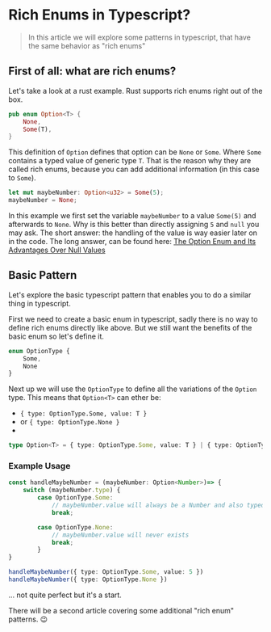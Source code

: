 # Rich Enums in Typescript?

> In this article we will explore some patterns in typescript, that have the same behavior as "rich enums"

## First of all: what are rich enums?

Let's take a look at a rust example. Rust supports rich enums right out of the box.

```rs
pub enum Option<T> {
    None,
    Some(T),
}
```

This definition of `Option` defines that option can be `None` or `Some`. Where `Some` contains a typed value of generic type `T`. That is the reason why they are called rich enums, because you can add additional information (in this case to `Some`).


```rs
let mut maybeNumber: Option<u32> = Some(5);
maybeNumber = None;
```
In this example we first set the variable `maybeNumber` to a value `Some(5)` and afterwards to `None`. Why is this better than directly assigning `5` and `null` you may ask. The short answer: the handling of the value is way easier later on in the code. The long answer, can be found here: [The Option Enum and Its Advantages Over Null Values](https://doc.rust-lang.org/book/ch06-01-defining-an-enum.html?highlight=option#the-option-enum-and-its-advantages-over-null-values)

## Basic Pattern

Let's explore the basic typescript pattern that enables you to do a similar thing in typescript.

First we need to create a basic enum in typescript, sadly there is no way to define rich enums directly like above. But we still want the benefits of the basic enum so let's define it.
```ts
enum OptionType {
    Some,
    None
}
```
Next up we will use the `OptionType` to define all the variations of the `Option` type. This means that `Option<T>` can ether be:
- `{ type: OptionType.Some, value: T }`
- or `{ type: OptionType.None }`
- 
```ts
type Option<T> = { type: OptionType.Some, value: T } | { type: OptionType.None }
```


### Example Usage

```ts
const handleMaybeNumber = (maybeNumber: Option<Number>)=> {
    switch (maybeNumber.type) {
        case OptionType.Some:
            // maybeNumber.value will always be a Number and also typed as one
            break;

        case OptionType.None:
            // maybeNumber.value will never exists
            break;
        }
}

handleMaybeNumber({ type: OptionType.Some, value: 5 })
handleMaybeNumber({ type: OptionType.None })

```

… not quite perfect but it's a start.

There will be a second article covering some additional "rich enum" patterns. 😉